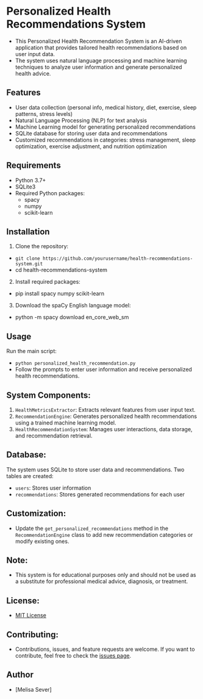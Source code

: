 # Personalized Health Recommendations System
- This Personalized Health Recommendation System is an AI-driven application that provides tailored health recommendations based on user input data.
- The system uses natural language processing and machine learning techniques to analyze user information and generate personalized health advice.

## Features
- User data collection (personal info, medical history, diet, exercise, sleep patterns, stress levels)
- Natural Language Processing (NLP) for text analysis
- Machine Learning model for generating personalized recommendations
- SQLite database for storing user data and recommendations
- Customized recommendations in categories: stress management, sleep optimization, exercise adjustment, and nutrition optimization

## Requirements
- Python 3.7+
- SQLite3
- Required Python packages:
  - spacy
  - numpy
  - scikit-learn

## Installation

1. Clone the repository:
  - `git clone https://github.com/yourusername/health-recommendations-system.git`
- cd health-recommendations-system

2. Install required packages:
- pip install spacy numpy scikit-learn

3. Download the spaCy English language model:
- python -m spacy download en_core_web_sm

## Usage
Run the main script:
- `python personalized_health_recommendation.py`
- Follow the prompts to enter user information and receive personalized health recommendations.

## System Components:
1. `HealthMetricsExtractor`: Extracts relevant features from user input text.
2. `RecommendationEngine`: Generates personalized health recommendations using a trained machine learning model.
3. `HealthRecommendationSystem`: Manages user interactions, data storage, and recommendation retrieval.

## Database:
The system uses SQLite to store user data and recommendations. Two tables are created:
- `users`: Stores user information
- `recommendations`: Stores generated recommendations for each user

## Customization:
- Update the `get_personalized_recommendations` method in the `RecommendationEngine` class to add new recommendation categories or modify existing ones.

## Note:
- This system is for educational purposes only and should not be used as a substitute for professional medical advice, diagnosis, or treatment.

## License:
- [MIT License](https://opensource.org/licenses/MIT)

## Contributing:
- Contributions, issues, and feature requests are welcome. If you want to contribute, feel free to check the [issues page](https://github.com/yourusername/health-recommendations-system/issues).

## Author
- [Melisa Sever]
